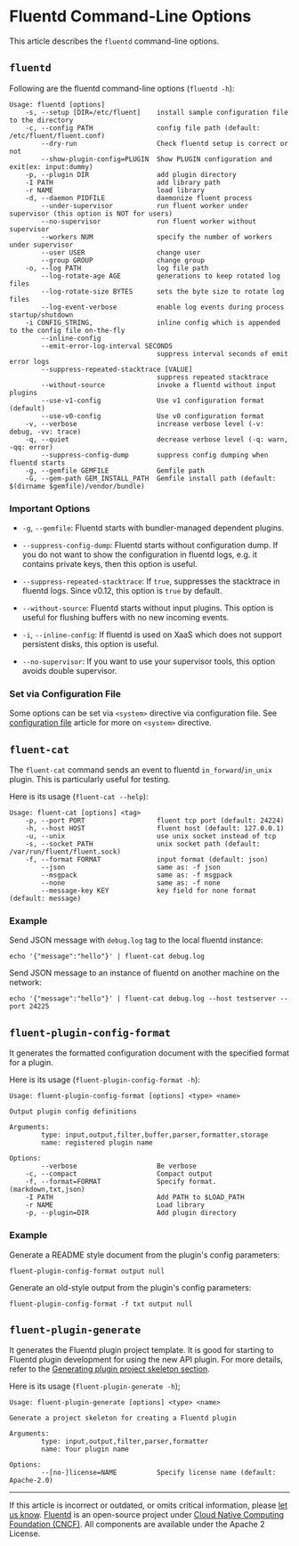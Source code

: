 # Fluentd Command-Line Options

This article describes the `fluentd` command-line options.


## `fluentd`

Following are the fluentd command-line options (`fluentd -h`):

```
Usage: fluentd [options]
    -s, --setup [DIR=/etc/fluent]    install sample configuration file to the directory
    -c, --config PATH                config file path (default: /etc/fluent/fluent.conf)
        --dry-run                    Check fluentd setup is correct or not
        --show-plugin-config=PLUGIN  Show PLUGIN configuration and exit(ex: input:dummy)
    -p, --plugin DIR                 add plugin directory
    -I PATH                          add library path
    -r NAME                          load library
    -d, --daemon PIDFILE             daemonize fluent process
        --under-supervisor           run fluent worker under supervisor (this option is NOT for users)
        --no-supervisor              run fluent worker without supervisor
        --workers NUM                specify the number of workers under supervisor
        --user USER                  change user
        --group GROUP                change group
    -o, --log PATH                   log file path
        --log-rotate-age AGE         generations to keep rotated log files
        --log-rotate-size BYTES      sets the byte size to rotate log files
        --log-event-verbose          enable log events during process startup/shutdown
    -i CONFIG_STRING,                inline config which is appended to the config file on-the-fly
        --inline-config
        --emit-error-log-interval SECONDS
                                     suppress interval seconds of emit error logs
        --suppress-repeated-stacktrace [VALUE]
                                     suppress repeated stacktrace
        --without-source             invoke a fluentd without input plugins
        --use-v1-config              Use v1 configuration format (default)
        --use-v0-config              Use v0 configuration format
    -v, --verbose                    increase verbose level (-v: debug, -vv: trace)
    -q, --quiet                      decrease verbose level (-q: warn, -qq: error)
        --suppress-config-dump       suppress config dumping when fluentd starts
    -g, --gemfile GEMFILE            Gemfile path
    -G, --gem-path GEM_INSTALL_PATH  Gemfile install path (default: $(dirname $gemfile)/vendor/bundle)
```


### Important Options

-   `-g`, `--gemfile`: Fluentd starts with bundler-managed dependent plugins.

-   `--suppress-config-dump`: Fluentd starts without configuration dump. If you
    do not want to show the configuration in fluentd logs, e.g. it contains
    private keys, then this option is useful.

-   `--suppress-repeated-stacktrace`: If `true`, suppresses the stacktrace in
    fluentd logs. Since v0.12, this option is `true` by default.

-   `--without-source`: Fluentd starts without input plugins. This option is
    useful for flushing buffers with no new incoming events.

-   `-i`, `--inline-config`: If fluentd is used on XaaS which does not support
    persistent disks, this option is useful.

-   `--no-supervisor`: If you want to use your supervisor tools, this option
    avoids double supervisor.


### Set via Configuration File

Some options can be set via `<system>` directive via configuration file. See
[configuration file](/configuration/config-file.md) article for more on
`<system>` directive.


## `fluent-cat`

The `fluent-cat` command sends an event to fluentd `in_forward`/`in_unix`
plugin. This is particularly useful for testing.

Here is its usage (`fluent-cat --help`):

```
Usage: fluent-cat [options] <tag>
    -p, --port PORT                  fluent tcp port (default: 24224)
    -h, --host HOST                  fluent host (default: 127.0.0.1)
    -u, --unix                       use unix socket instead of tcp
    -s, --socket PATH                unix socket path (default: /var/run/fluent/fluent.sock)
    -f, --format FORMAT              input format (default: json)
        --json                       same as: -f json
        --msgpack                    same as: -f msgpack
        --none                       same as: -f none
        --message-key KEY            key field for none format (default: message)
```


### Example

Send JSON message with `debug.log` tag to the local fluentd instance:

```
echo '{"message":"hello"}' | fluent-cat debug.log
```

Send JSON message to an instance of fluentd on another machine on the network:

```
echo '{"message":"hello"}' | fluent-cat debug.log --host testserver --port 24225
```


## `fluent-plugin-config-format`

It generates the formatted configuration document with the specified format for
a plugin.

Here is its usage (`fluent-plugin-config-format -h`):

```
Usage: fluent-plugin-config-format [options] <type> <name>

Output plugin config definitions

Arguments:
        type: input,output,filter,buffer,parser,formatter,storage
        name: registered plugin name

Options:
        --verbose                    Be verbose
    -c, --compact                    Compact output
    -f, --format=FORMAT              Specify format. (markdown,txt,json)
    -I PATH                          Add PATH to $LOAD_PATH
    -r NAME                          Load library
    -p, --plugin=DIR                 Add plugin directory
```


### Example

Generate a README style document from the plugin's config parameters:

```
fluent-plugin-config-format output null
```

Generate an old-style output from the plugin's config parameters:

```
fluent-plugin-config-format -f txt output null
```


## `fluent-plugin-generate`

It generates the Fluentd plugin project template. It is good for starting to
Fluentd plugin development for using the new API plugin. For more details,
refer to the [Generating plugin project skeleton section](/developer/plugin-development.md/#generating-plugin-project-skeleton).

Here is its usage (`fluent-plugin-generate -h`);

```
Usage: fluent-plugin-generate [options] <type> <name>

Generate a project skeleton for creating a Fluentd plugin

Arguments:
        type: input,output,filter,parser,formatter
        name: Your plugin name

Options:
        --[no-]license=NAME          Specify license name (default: Apache-2.0)
```


------------------------------------------------------------------------

If this article is incorrect or outdated, or omits critical information, please
[let us know](https://github.com/fluent/fluentd-docs-gitbook/issues?state=open).
[Fluentd](http://www.fluentd.org/) is an open-source project under
[Cloud Native Computing Foundation (CNCF)](https://cncf.io/). All components are
available under the Apache 2 License.
